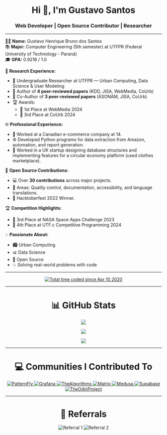 <h1 align="center">Hi 👋, I'm Gustavo Santos</h1>
<h3 align="center">Web Developer | Open Source Contributor | Researcher </h3>

---

👨‍💻 **Name:** Gustavo Henrique Bruno dos Santos  
📚 **Major:** Computer Engineering (5th semester) at UTFPR (Federal University of Technology - Paraná)  
🎓 **GPA:** 0.9216 / 1.0  

🚀 **Research Experience:**  
- 🔬 Undergraduate Researcher at UTFPR — Urban Computing, Data Science & User Modeling  
- 📄 Author of **4 peer-reviewed papers** (KDD, JISA, WebMedia, CoUrb)
- 📄 Co-Author of **3 peer-reviewed papers** (ASONAM, JISA, CoUrb)  
- 🏆 Awards:  
  - 🥇 1st Place at WebMedia 2024  
  - 🥉 3rd Place at CoUrb 2024  

🌐 **Professional Experience:**  
- 🛒 Worked at a Canadian e-commerce company at 14.  
- ⚙️ Developed Python programs for data extraction from Amazon, automation, and report generation.  
- 💼 Worked in a UK startup designing database structures and implementing features for a circular economy platform (used clothes marketplace).  

🌟 **Open Source Contributions:**  
- 💻 Over **30 contributions** across major projects.  
- 🔧 Areas: Quality control, documentation, accessibility, and language translations.  
- 🎃 Hacktoberfest 2022 Winner.  

🏆 **Competition Highlights:**  
- 🚀 3rd Place at NASA Space Apps Challenge 2023  
- 🏅 4th Place at UTF.c Competitive Programming 2024  

💡 **Passionate About:**  
- 🏙 Urban Computing  
- 📊 Data Science  
- 🔗 Open Source  
- 💥 Solving real-world problems with code  

---

<p align="center">
 <a href="https://wakatime.com/@7c6c344e-602b-411d-b3e5-d76f87ecb2f4"><img src="https://wakatime.com/badge/user/7c6c344e-602b-411d-b3e5-d76f87ecb2f4.svg" alt="Total time coded since Apr 10 2020" /></a>
</p>

---

<h1 align="center">📊 GitHub Stats</h1>

<p align="center">
  <a href="https://github.com/ryo-ma/github-profile-trophy">
    <img src="https://github-profile-trophy.vercel.app/?username=gefgu&theme=discord&row=2&column=4"/>
  </a>
</p>

<p align="center">
  <a href="https://github.com/anuraghazra/github-readme-stats">
    <img src="https://github-readme-stats.vercel.app/api?username=gefgu&show_icons=true&count_private=true&include_all_commits=true&theme=algolia"/>
  </a>
</p>

<p align="center">
  <img src="https://streak-stats.demolab.com?user=gefgu&theme=dark&hide_border=true"/>
</p>

---

<h1 align="center">💻 Communities I Contributed To</h1>

<p align="center">
  <a href="https://github.com/patternfly/patternfly-react/pulls?q=is%3Apr+author%3Agefgu+is%3Aclosed">
    <img src="https://user-images.githubusercontent.com/53129852/214557679-718c05ed-1c94-4622-ae5e-f1a14ff14e65.png" alt="PatternFly"/>
  </a>
  <a href="https://github.com/grafana/grafana/pulls?q=is%3Apr+is%3Aclosed+author%3Agefgu">
    <img src="https://user-images.githubusercontent.com/53129852/214550859-7d52c04b-0a37-4871-a609-03dc13f2dd80.png" alt="Grafana"/>
  </a>
  <a href="https://github.com/TheAlgorithms/TypeScript/pulls?q=is%3Apr+is%3Aclosed+author%3Agefgu">
    <img src="https://user-images.githubusercontent.com/53129852/214551466-6c5328fe-f09e-40f7-a8fa-76a12ae2f4a4.png" alt="TheAlgorithms"/>
  </a>
  <a href="https://github.com/matrix-org/matrix-react-sdk/pulls?q=is%3Apr+author%3Agefgu+is%3Aclosed+review%3Aapproved">
    <img src="https://user-images.githubusercontent.com/53129852/214552407-506d0fff-5796-4cdc-99e2-563b93b70c58.png" alt="Matrix"/>
  </a>
  <a href="https://github.com/medusajs/medusa/pulls?q=is%3Apr+author%3Agefgu+review%3Aapproved+is%3Aclosed">
    <img src="https://user-images.githubusercontent.com/53129852/214554442-c5e55f4e-4d7f-45d0-b7bd-56b64a2afb1a.png" alt="Medusa"/>
  </a>
  <a href="https://github.com/supabase/supabase/issues?q=author%3Agefgu+is%3Aclosed">
    <img src="https://user-images.githubusercontent.com/53129852/214555337-c1e06464-7cb6-4c97-8ba8-4d02bca15f91.png" alt="Supabase"/>
  </a>
  <a href="https://github.com/TheOdinProject/curriculum/pulls?q=author%3Agefgu">
    <img src="https://user-images.githubusercontent.com/53129852/214555689-28111633-2d59-42e0-bb70-f15962b9720d.png" alt="TheOdinProject"/>
  </a>
</p>

---

<h1 align="center">👥 Referrals</h1>

<p align="center">
  <img src="https://github.com/gefgu/gefgu/assets/53129852/6631cf57-fd64-47bc-95f2-8abe649783e8" alt="Referral 1"/>
  <img src="https://github.com/gefgu/gefgu/assets/53129852/d0c59dd4-4c9e-465f-a969-3158d0b21585" alt="Referral 2"/>
</p>
